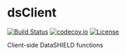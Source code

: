 dsClient
=======

[![Build Status](https://travis-ci.org/StuartWheater/dsClient.svg?branch=release)](https://travis-ci.org/datashield/dsClient)
[![codecov.io](https://codecov.io/github/StuartWheater/dsClient/coverage.svg?branch=release)](https://codecov.io/github/StuartWheater/dsClient?branch=repo-merge.base.release)
[![License](https://img.shields.io/badge/license-GPLv3-blue.svg)](https://www.gnu.org/licenses/gpl-3.0.html)

Client-side DataSHIELD functions
